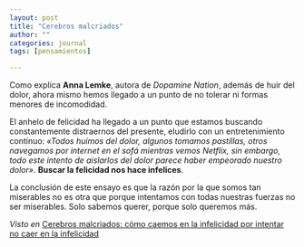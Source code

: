 ```yaml
---
layout: post
title: "Cerebros malcriados"
author: ""
categories: journal
tags: [pensamientos]

---
```


Como explica **Anna Lemke**, autora de *Dopamine Nation*, además de huir del dolor, ahora mismo hemos llegado a un punto de no tolerar ni formas menores de incomodidad. 

El anhelo de felicidad ha llegado a un punto que estamos buscando constantemente distraernos del presente, eludirlo con un entretenimiento continuo: *«Todos huimos del dolor, algunos tomamos pastillas, otros navegamos por internet en el sofá mientras vemos Netflix, sin embargo, todo este intento de aislarlos del dolor parece haber empeorado nuestro dolor»*. **Buscar la felicidad nos hace infelices**. 

La conclusión de este ensayo es que la razón por la que somos tan miserables no es otra que porque intentamos con todas nuestras fuerzas no ser miserables. Solo sabemos querer, porque solo queremos más. 

*Visto en* [Cerebros malcriados: cómo caemos en la infelicidad por intentar no caer en la infelicidad](https://www.jotdown.es/2022/04/cerebros-malcriados-infelicidad/)

